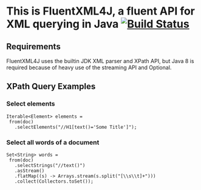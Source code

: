 # This is FluentXML4J, a fluent API for XML querying in Java [![Build Status](https://travis-ci.org/fluentxml4j/fluentxml4j.svg?branch=master)](https://travis-ci.org/fluentxml4j/fluentxml4j)

## Requirements
FluentXML4J uses the builtin JDK XML parser and XPath API, but Java 8 is required because of heavy use
of the streaming API and Optional.

## XPath Query Examples

### Select elements
```
Iterable<Element> elements = 
 from(doc)
   .selectElements("//H1[text()='Some Title']");
```

### Select all words of a document
```
Set<String> words = 
 from(doc)
   .selectStrings("//text()")
   .asStream()
   .flatMap((s) -> Arrays.stream(s.split("[\\s\\t]+")))
   .collect(Collectors.toSet());
```

